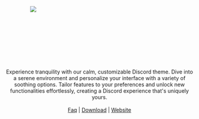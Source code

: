 <div align='center' style='width: 150px; height: 150px;'>
   <img src='https://github.com/user-attachments/assets/5cd6d3ae-3a6c-4251-a306-68d50888e087' />
</div>

<br />

<div align='center'>
   Experience tranquility with our calm, customizable Discord theme. Dive into a serene environment and personalize your interface with a variety of soothing options. Tailor features to your preferences and unlock new functionalities effortlessly, creating a Discord experience that's uniquely yours. <br><br>
   <a href='https://chillax-org.github.io/chillaxdocs/vencordfaq.html'>Faq</a> | <a href='https://betterdiscord.app/theme/Chillax'>Download</a> | <a href='https://chillax-org.github.io/chillaxdocs/welcome.html'>Website</a>
</div>


